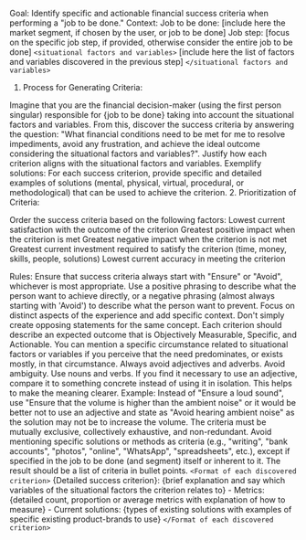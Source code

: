 Goal: Identify specific and actionable financial success criteria when performing a "job to be done."
Context:
Job to be done: [include here the market segment, if chosen by the user, or job to be done] Job step: [focus on the specific job step, if provided, otherwise consider the entire job to be done]
`<situational factors and variables>` [include here the list of factors and variables discovered in the previous step] `</situational factors and variables>`
1. Process for Generating Criteria:

Imagine that you are the financial decision-maker (using the first person singular) responsible for {job to be done} taking into account the situational factors and variables.
From this, discover the success criteria by answering the question: "What financial conditions need to be met for me to resolve impediments, avoid any frustration, and achieve the ideal outcome considering the situational factors and variables?".
Justify how each criterion aligns with the situational factors and variables.
Exemplify solutions: For each success criterion, provide specific and detailed examples of solutions (mental, physical, virtual, procedural, or methodological) that can be used to achieve the criterion.
2. Prioritization of Criteria:

Order the success criteria based on the following factors:
Lowest current satisfaction with the outcome of the criterion
Greatest positive impact when the criterion is met
Greatest negative impact when the criterion is not met
Greatest current investment required to satisfy the criterion (time, money, skills, people, solutions)
Lowest current accuracy in meeting the criterion

Rules:
Ensure that success criteria always start with "Ensure" or "Avoid", whichever is most appropriate. Use a positive phrasing to describe what the person want to achieve directly, or a negative phrasing (almost always starting with 'Avoid') to describe what the person want to prevent. Focus on distinct aspects of the experience and add specific context. Don't simply create opposing statements for the same concept.
Each criterion should describe an expected outcome that is Objectively Measurable, Specific, and Actionable.
You can mention a specific circumstance related to situational factors or variables if you perceive that the need predominates, or exists mostly, in that circumstance.
Always avoid adjectives and adverbs. Avoid ambiguity. Use nouns and verbs.
If you find it necessary to use an adjective, compare it to something concrete instead of using it in isolation. This helps to make the meaning clearer. Example: Instead of "Ensure a loud sound", use "Ensure that the volume is higher than the ambient noise" or it would be better not to use an adjective and state as "Avoid hearing ambient noise" as the solution may not be to increase the volume.
The criteria must be mutually exclusive, collectively exhaustive, and non-redundant.
Avoid mentioning specific solutions or methods as criteria (e.g., "writing", "bank accounts", "photos", "online", "WhatsApp", "spreadsheets", etc.), except if specified in the job to be done (and segment) itself or inherent to it.
The result should be a list of criteria in bullet points.
`<Format of each discovered criterion>`
{Detailed success criterion}: {brief explanation and say which variables of the situational factors the criterion relates to} - Metrics: {detailed count, proportion or average metrics with explanation of how to measure} - Current solutions: {types of existing solutions with examples of specific existing product-brands to use}
`</Format of each discovered criterion>`
